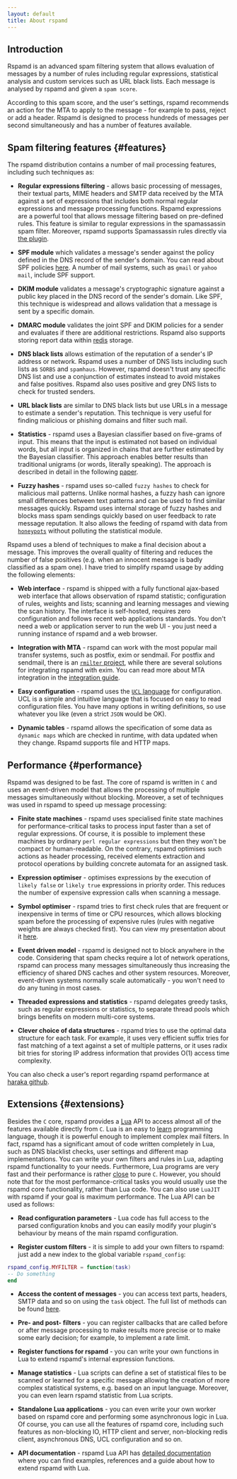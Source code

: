 ```yaml
--- 
layout: default
title: About rspamd
---
```


## Introduction

Rspamd is an advanced spam filtering system that allows evaluation of messages by a number of rules including regular expressions, statistical analysis and custom services such as URL black lists. Each message is analysed by rspamd and given a `spam score`.

According to this spam score, and the user's settings, rspamd recommends an action for the MTA to apply to the message - for example to pass, reject or add a header. Rspamd is designed to process hundreds of messages per second simultaneously and has a number of features available.

## Spam filtering features {#features}

The rspamd distribution contains a number of mail processing features, including such techniques as:

* **Regular expressions filtering** - allows basic processing of messages, their textual parts, MIME headers and SMTP data received by the MTA against a set of expressions that includes both normal regular expressions and message processing functions. Rspamd expressions are a powerful tool that allows message filtering based on pre-defined rules. This feature is similar to regular expressions in the spamassassin spam filter. Moreover, rspamd supports Spamassassin rules directly via [the plugin](https://rspamd.com/doc/modules/spamassassin.html).


* **SPF module** which validates a message's sender against the policy defined in the DNS record of the sender's domain. You can read about SPF policies [here](http://www.openspf.org/). A number of mail systems, such as `gmail` or `yahoo mail`, include SPF support.


* **DKIM module** validates a message's cryptographic signature against a public key placed in the DNS record of the sender's domain. Like SPF, this technique is widespread and allows validation that a message is sent by a specific domain.

* **DMARC module** validates the joint SPF and DKIM policies for a sender and evaluates if there are additional restrictions. Rspamd also supports storing report data within [redis](http://redis.io) storage.


* **DNS black lists** allows estimation of the reputation of a sender's IP address or network. Rspamd uses a number of DNS lists including such lists as `SORBS` and `spamhaus`. However, rspamd doesn't trust any specific DNS list and use a conjunction of estimates instead to avoid mistakes and false positives. Rspamd also uses positive and grey DNS lists to check for trusted senders.


* **URL black lists** are similar to DNS black lists but use URLs in a message to estimate a sender's reputation. This technique is very useful for finding malicious or phishing domains and filter such mail.


* **Statistics** - rspamd uses a Bayesian classifier based on five-grams of input. This means that the input is estimated not based on individual words, but all input is organized in chains that are further estimated by the Bayesian classifier. This approach enables better results than traditional unigrams (or words, literally speaking). The approach is described in detail in the following [paper](http://osbf-lua.luaforge.net/papers/osbf-eddc.pdf).


* **Fuzzy hashes** - rspamd uses so-called `fuzzy hashes` to check for malicious mail patterns. Unlike normal hashes, a fuzzy hash can ignore small differences between text patterns and can be used to find similar messages quickly. Rspamd uses internal storage of fuzzy hashes and blocks mass spam sendings quickly based on user feedback to rate message reputation. It also allows the feeding of rspamd with data from [`honeypots`](http://en.wikipedia.org/wiki/Honeypot_(computing)#Spam_versions) without polluting the statistical module.

Rspamd uses a blend of techniques to make a final decision about a message. This improves the overall quality of filtering and reduces the number of false positives (e.g. when an innocent message is badly classified as a spam one). I have tried to simplify rspamd usage by adding the following elements:

* **Web interface** - rspamd is shipped with a fully functional ajax-based web interface that allows observation of rspamd statistic; configuration of rules, weights and lists; scanning and learning messages and viewing the scan history. The interface is self-hosted, requires zero configuration and follows recent web applications standards. You don't need a web or application server to run the web UI - you just need a running instance of rspamd and a web browser.


* **Integration with MTA** - rspamd can work with the most popular mail transfer systems, such as postfix, exim or sendmail. For postfix and sendmail, there is an [`rmilter` project](https://github.com/vstakhov/rmilter), while there are several solutions for integrating rspamd with exim. You can read more about MTA integration in the [integration guide](https://rspamd.com/doc/integration.html).


* **Easy configuration** - rspamd uses the [`UCL` language](https://github.com/vstakhov/libucl) for configuration. UCL is a simple and intuitive language that is focused on easy to read configuration files. You have many options in writing definitions, so use whatever you like (even a strict `JSON` would be OK).

* **Dynamic tables** - rspamd allows the specification of some data as `dynamic maps` which are checked in runtime, with data updated when they change. Rspamd supports file and HTTP maps.

## Performance {#performance}

Rspamd was designed to be fast. The core of rspamd is written in `C` and uses an event-driven model that allows the processing of multiple messages simultaneously without blocking. Moreover, a set of techniques was used in rspamd to speed up message processing:

* **Finite state machines** - rspamd uses specialised finite state machines for performance-critical tasks to process input faster than a set of regular expressions. Of course, it is possible to implement these machines by ordinary `perl regular expressions` but then they won't be compact or human-readable. On the contrary, rspamd optimises such actions as header processing, received elements extraction and protocol operations by building concrete automata for an assigned task.

* **Expression optimiser** - optimises expressions by the execution of `likely false` or `likely true` expressions in priority order. This reduces the number of expensive expression calls when scanning a message.

* **Symbol optimiser** - rspamd tries to first check rules that are frequent or inexpensive in terms of time or CPU resources, which allows blocking spam before the processing of expensive rules (rules with negative weights are always checked first). You can view my presentation about it [here](https://highsecure.ru/ast-rspamd.pdf).

* **Event driven model** - rspamd is designed not to block anywhere in the code. Considering that spam checks require a lot of network operations, rspamd can process many messages simultaneously thus increasing the efficiency of shared DNS caches and other system resources. Moreover, event-driven systems normally scale automatically - you won't need to do any tuning in most cases.

* **Threaded expressions and statistics** - rspamd delegates greedy tasks, such as regular expressions or statistics, to separate thread pools which brings benefits on modern multi-core systems.

* **Clever choice of data structures** - rspamd tries to use the optimal data structure for each task. For example, it uses very efficient suffix tries for fast matching of a text against a set of multiple patterns, or it uses radix bit tries for storing IP address information that provides O(1) access time complexity.

You can also check a user's report regarding rspamd performance at [haraka github](https://github.com/haraka/Haraka/pull/964#issuecomment-100694945).

## Extensions {#extensions}

Besides the `C` core, rspamd provides a [Lua](http://lua.org) API to access almost all of the features available directly from `C`. Lua is an easy to [learn](http://lua-users.org/wiki/TutorialDirectory) programming language, though it is powerful enough to implement complex mail filters. In fact, rspamd has a significant amout of code written completely in Lua, such as DNS blacklist checks, user settings and different map implementations. You can write your own filters and rules in Lua, adapting rspamd functionality to your needs. Furthermore, Lua programs are very fast and their performance is rather [close](http://attractivechaos.github.io/plb/) to pure `C`. However, you should note that for the most performance-critical tasks you would usually use the rspamd core functionality, rather than Lua code. You can also use `LuaJIT` with rspamd if your goal is maximum performance. The Lua API can be used as follows:

* **Read configuration parameters** - Lua code has full access to the parsed configuration knobs and you can easily modify your plugin's behaviour by means of the main rspamd configuration.

* **Register custom filters** - it is simple to add your own filters to rspamd: just add a new index to the global variable `rspamd_config`:

~~~lua
rspamd_config.MYFILTER = function(task)
-- Do something 
end
~~~

* **Access the content of messages** - you can access text parts, headers, SMTP data and so on using the `task` object. The full list of methods can be found [here](https://rspamd.com/doc/lua/task.html).

* **Pre- and post- filters** - you can register callbacks that are called before or after message processing to make results more precise or to make some early decision; for example, to implement a rate limit.

* **Register functions for rspamd** - you can write your own functions in Lua to extend rspamd's internal expression functions.

* **Manage statistics** - Lua scripts can define a set of statistical files to be scanned or learned for a specific message allowing the creation of more complex statistical systems, e.g. based on an input language. Moreover, you can even learn rspamd statistic from Lua scripts.

* **Standalone Lua applications** - you can even write your own worker based on rspamd core and performing some asynchronous logic in Lua. Of course, you can use all the features of rspamd core, including such features as non-blocking IO, HTTP client and server, non-blocking redis client, asynchronous DNS, UCL configuration and so on.

* **API documentation** - rspamd Lua API has [detailed documentation](https://rspamd.com/doc/lua) where you can find examples, references and a guide about how to extend rspamd with Lua.

